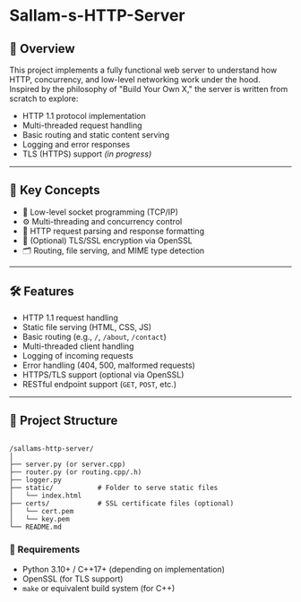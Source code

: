 # Sallam-s-HTTP-Server

## 🚀 Overview

This project implements a fully functional web server to understand how HTTP, concurrency, and low-level networking work under the hood. Inspired by the philosophy of "Build Your Own X," the server is written from scratch to explore:

- HTTP 1.1 protocol implementation  
- Multi-threaded request handling  
- Basic routing and static content serving  
- Logging and error responses  
- TLS (HTTPS) support *(in progress)*

---

## 🧠 Key Concepts

- 📡 Low-level socket programming (TCP/IP)  
- ⚙️ Multi-threading and concurrency control  
- 📜 HTTP request parsing and response formatting  
- 🔐 (Optional) TLS/SSL encryption via OpenSSL  
- 🗂️ Routing, file serving, and MIME type detection  

---

## 🛠️ Features

- HTTP 1.1 request handling  
- Static file serving (HTML, CSS, JS)  
- Basic routing (e.g., `/`, `/about`, `/contact`)  
- Multi-threaded client handling  
- Logging of incoming requests  
- Error handling (404, 500, malformed requests)  
- HTTPS/TLS support (optional via OpenSSL)  
- RESTful endpoint support (`GET`, `POST`, etc.)  

---

## 📁 Project Structure

```

/sallams-http-server/
│
├── server.py (or server.cpp)
├── router.py (or routing.cpp/.h)
├── logger.py
├── static/           # Folder to serve static files
│   └── index.html
├── certs/            # SSL certificate files (optional)
│   └── cert.pem
│   └── key.pem
└── README.md

```

### 🔧 Requirements

- Python 3.10+ / C++17+ (depending on implementation)  
- OpenSSL (for TLS support)  
- `make` or equivalent build system (for C++)  

